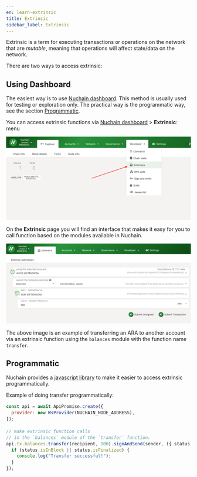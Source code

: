 ```yaml
---
en: learn-extrinsic
title: Extrinsic
sidebar_label: Extrinsic
---
```


Extrinsic is a term for executing transactions or operations on the network that are _mutable_,
meaning that operations will affect state/data on the network.

There are two ways to access extrinsic:

## Using Dashboard

The easiest way is to use [Nuchain dashboard](https://dashboard.nuchain.network). This method is
usually used for testing or exploration only. The practical way is the programmatic way, see the
section [Programmatic](#programmatic).

You can access extrinsic functions via [Nuchain dashboard](https://dashboard.nuchain.network) >
**Extrinsic**: menu

![Extrinsic Menu](/img/extrinsics-menu.png)

On the **Extrinsic** page you will find an interface that makes it easy for you to call function
based on the modules available in Nuchain.

![Extrinsic Submission](/img/extrinsic-submission.png)

The above image is an example of transferring an ARA to another account via an extrinsic function
using the `balances` module with the function name `transfer`.

## Programmatic

Nuchain provides a [javascript library](https://github.com/nusantarachain/api) to make it easier to
access extrinsic programmatically.

Example of doing transfer programmatically:

```javascript
const api = await ApiPromise.create({
  provider: new WsProvider(NUCHAIN_NODE_ADDRESS),
});

// make extrinsic function calls
// in the `balances` module of the `transfer` function.
api.tx.balances.transfer(recipient, 100).signAndSend(sender, ({ status, events }) => {
  if (status.isInBlock || status.isFinalized) {
    console.log("Transfer successful!");
  }
});
```
